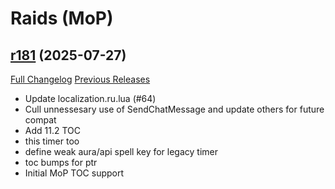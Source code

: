 # <DBM Mod> Raids (MoP)

## [r181](https://github.com/DeadlyBossMods/DBM-MoP/tree/r181) (2025-07-27)
[Full Changelog](https://github.com/DeadlyBossMods/DBM-MoP/compare/r180...r181) [Previous Releases](https://github.com/DeadlyBossMods/DBM-MoP/releases)

- Update localization.ru.lua (#64)  
- Cull unnessesary use of SendChatMessage and update others for future compat  
- Add 11.2 TOC  
- this timer too  
- define weak aura/api spell key for legacy timer  
- toc bumps for ptr  
- Initial MoP TOC support  
